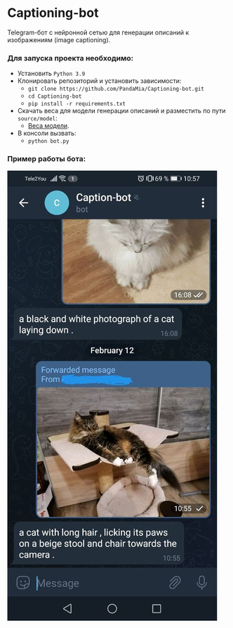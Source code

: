 # Captioning-bot

Telegram-бот с нейронной сетью для генерации описаний к изображениям (image captioning).  

### Для запуска проекта необходимо:
* Установить ```Python 3.9```
* Клонировать репозиторий и установить зависимости:
  * ```git clone https://github.com/PandaMia/Captioning-bot.git```
  * ```cd Captioning-bot```
  * ```pip install -r requirements.txt```
* Скачать веса для модели генерации описаний и разместить по пути ```source/model```:  
  * [Веса модели](https://drive.google.com/file/d/1XQiRc67_tngFnuIqjLLQYzKW8MGBexCI/view?usp=sharing).
* В консоли вызвать:  
  * ```python bot.py```

### Пример работы бота:  

![](/source/data/example.jpg)
